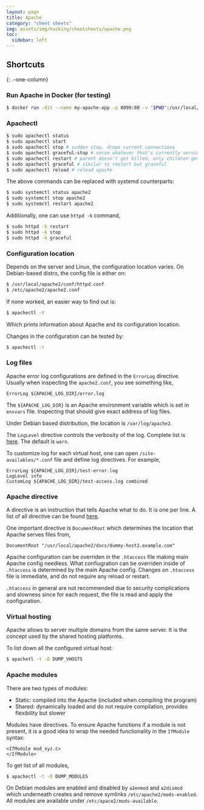 ```yaml
---
layout: page
title: Apache
category: "cheet sheets"
img: assets/img/hacking/cheetsheets/apache.png
toc:
  sidebar: left
---
```


Shortcuts
---------
{: .-one-column}

### Run Apache in Docker (for testing)

```bash
$ docker run -dit --name my-apache-app -p 8090:80 -v "$PWD":/usr/local/apache2/htdocs/ httpd:2.4
```

### Apachectl

```bash
$ sudo apachectl status
$ sudo apachectl start
$ sudo apachectl stop # sudden stop, drops current connections
$ sudo apachectl graceful-stop # serve whatever that's currently serving and then drops
$ sudo apachectl restart # parent doesn't get killed, only children gets killed
$ sudo apachectl graceful # similar to restart but graceful
$ sudo apachectl reload # reload apache
```

The above commands can be replaced with systemd counterparts:

```bash
$ sudo systemctl status apache2
$ sudo systemctl stop apache2
$ sudo systemctl restart apache2
```

Additionally, one can use `httpd -k` command,

```bash
$ sudo httpd -k restart
$ sudo httpd -k stop
$ sudo httpd -k graceful
```

### Configuration location

Depends on the server and Linux, the configuration location varies. On Debian-based distro, the config file is either on:

```bash
$ /usr/local/apache2/conf/httpd.conf
$ /etc/apache2/apache2.conf
```

If none worked, an easier way to find out is:

```bash
$ apachectl -V
```

Which prints information about Apache and its configuration location.

Changes in the configuration can be tested by:

```bash
$ apachectl -t
```

### Log files

Apache error log configurations are defined in the `ErrorLog` directive. Usually when inspecting the `apache2.conf`, you see something like,

```
ErrorLog ${APACHE_LOG_DIR}/error.log
```

The `${APACHE_LOG_DIR}` is an Apache environment variable which is set in `envvars` file. Inspecting that should give exact address of log files.

Under Debian based distribution, the location is `/var/log/apache2`.

The `LogLevel` directive controls the verbosity of the log. Complete list is [here](https://httpd.apache.org/docs/2.4/mod/core.html#loglevel). The default is `warn`.

To customize log for each virtual host, one can open `/site-availables/*.conf` file and define log directives. For example,

```
ErrorLog ${APACHE_LOG_DIR}/test-error.log
LogLevel info
CustomLog ${APACHE_LOG_DIR}/test-access.log combined
```

### Apache directive

A directive is an instruction that tells Apache what to do. It is one per line. A list of all directive can be found [here](https://httpd.apache.org/docs/2.4/mod/directives.html).

One important directive is `DocumentRoot` which determines the location that Apache serves files from,

```
DocumentRoot "/usr/local/apache2/docs/dummy-host2.example.com"
```

Apache configuration can be overriden in the `.htaccess` file making main Apache config needless. What confiugration can be overriden inside of `.htaccess` is determined by the main Apache config. Changes on `.htaccess` file is immediate, and do not require any reload or restart.

`.htaccess` in general are not recommended due to security complications and slowness since for each request, the file is read and apply the configuration.

### Virtual hosting

Apache allows to server multiple domains from the same server. It is the concept used by the shared hosting platforms.

To list down all the configured virtual host:

```bash
$ apachetl -t -D DUMP_VHOSTS
```

### Apache modules

There are two types of modules:

- Static: compiled into the Apache (included when compiling the program)
- Shared: dynamically loaded and do not require compilation, provides flexibility but slower

Modules have directives. To ensure Apache functions if a module is not present, it is a good idea to wrap the needed functionality in the `IfModule` syntax:

```
<IfModule mod_xyz.c>
</IfModule>
```

To get list of all modules,

```bash
$ apachectl -t -D DUMP_MODULES
```

On Debian modules are enabled and disabled by `a2enmod` and `a2dismod` which underneath creates and remove symlinks `/etc/apache2/mods-enabled`. All modules are available under `/etc/apace2/mods-available`.
